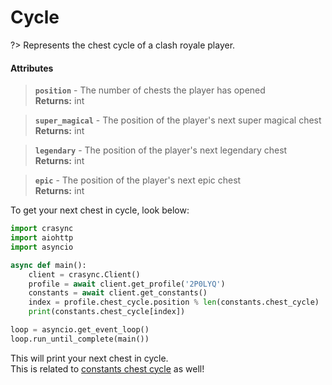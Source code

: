 # Cycle
?> Represents the chest cycle of a clash royale player.

#### Attributes
> **`position`** - The number of chests the player has opened    
**Returns:** int

> **`super_magical`** - The position of the player's next super magical chest    
**Returns:** int

> **`legendary`** - The position of the player's next legendary chest    
**Returns:** int

> **`epic`** - The position of the player's next epic chest    
**Returns:** int

To get your next chest in cycle, look below:    
```python
import crasync
import aiohttp
import asyncio

async def main():
    client = crasync.Client()
    profile = await client.get_profile('2P0LYQ')
    constants = await client.get_constants()
    index = profile.chest_cycle.position % len(constants.chest_cycle)
    print(constants.chest_cycle[index])

loop = asyncio.get_event_loop()
loop.run_until_complete(main())
```
This will print your next chest in cycle.    
This is related to [constants chest cycle](cycle.md) as well!